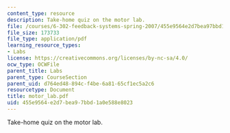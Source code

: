 ```yaml
---
content_type: resource
description: Take-home quiz on the motor lab.
file: /courses/6-302-feedback-systems-spring-2007/455e9564e2d7bea97bbd1a0e588e8023_motor_lab.pdf
file_size: 173733
file_type: application/pdf
learning_resource_types:
- Labs
license: https://creativecommons.org/licenses/by-nc-sa/4.0/
ocw_type: OCWFile
parent_title: Labs
parent_type: CourseSection
parent_uid: d764ed48-894c-f4be-6a81-65cf1ec5a2c6
resourcetype: Document
title: motor_lab.pdf
uid: 455e9564-e2d7-bea9-7bbd-1a0e588e8023
---
```

Take-home quiz on the motor lab.